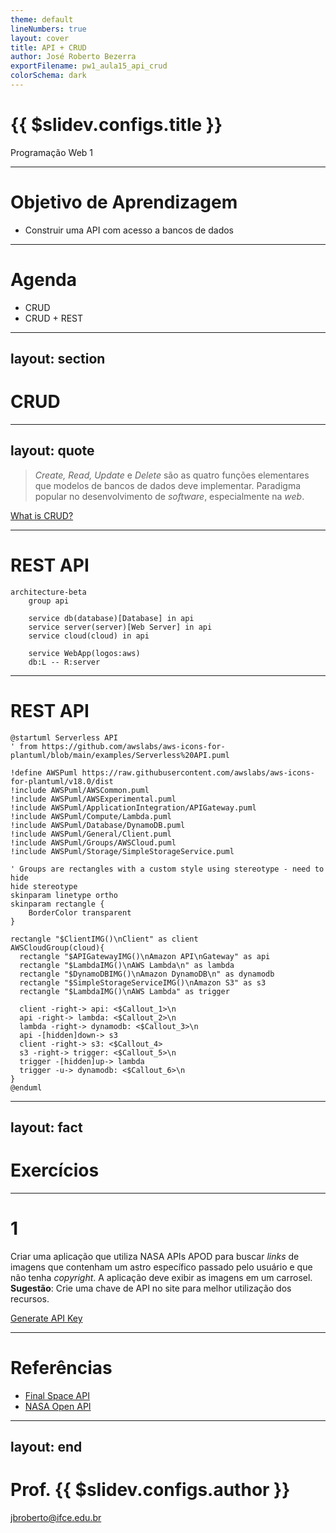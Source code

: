 ```yaml
---
theme: default
lineNumbers: true
layout: cover
title: API + CRUD
author: José Roberto Bezerra
exportFilename: pw1_aula15_api_crud
colorSchema: dark
---
```


# {{ $slidev.configs.title }}
Programação Web 1

---

# Objetivo de Aprendizagem
- Construir uma API com acesso a bancos de dados

---

# Agenda
- CRUD
- CRUD + REST

---
layout: section
---

# CRUD

---
layout: quote
---

> *Create, Read, Update* e *Delete* são as quatro funções elementares que modelos de bancos de dados deve implementar. Paradigma popular no desenvolvimento de *software*, especialmente na *web*.

[What is CRUD?](https://www.codecademy.com/article/what-is-crud-explained)

---

# REST API

```mermaid
architecture-beta
    group api

    service db(database)[Database] in api
    service server(server)[Web Server] in api
    service cloud(cloud) in api

    service WebApp(logos:aws)
    db:L -- R:server
```

---

# REST API

```plantuml
@startuml Serverless API
' from https://github.com/awslabs/aws-icons-for-plantuml/blob/main/examples/Serverless%20API.puml

!define AWSPuml https://raw.githubusercontent.com/awslabs/aws-icons-for-plantuml/v18.0/dist
!include AWSPuml/AWSCommon.puml
!include AWSPuml/AWSExperimental.puml
!include AWSPuml/ApplicationIntegration/APIGateway.puml
!include AWSPuml/Compute/Lambda.puml
!include AWSPuml/Database/DynamoDB.puml
!include AWSPuml/General/Client.puml
!include AWSPuml/Groups/AWSCloud.puml
!include AWSPuml/Storage/SimpleStorageService.puml

' Groups are rectangles with a custom style using stereotype - need to hide
hide stereotype
skinparam linetype ortho
skinparam rectangle {
    BorderColor transparent
}

rectangle "$ClientIMG()\nClient" as client
AWSCloudGroup(cloud){
  rectangle "$APIGatewayIMG()\nAmazon API\nGateway" as api
  rectangle "$LambdaIMG()\nAWS Lambda\n" as lambda
  rectangle "$DynamoDBIMG()\nAmazon DynamoDB\n" as dynamodb
  rectangle "$SimpleStorageServiceIMG()\nAmazon S3" as s3
  rectangle "$LambdaIMG()\nAWS Lambda" as trigger

  client -right-> api: <$Callout_1>\n
  api -right-> lambda: <$Callout_2>\n
  lambda -right-> dynamodb: <$Callout_3>\n
  api -[hidden]down-> s3
  client -right-> s3: <$Callout_4>
  s3 -right-> trigger: <$Callout_5>\n
  trigger -[hidden]up-> lambda
  trigger -u-> dynamodb: <$Callout_6>\n
}
@enduml
```

---
layout: fact
---

# Exercícios

---

# 1

Criar uma aplicação que utiliza NASA APIs APOD para buscar *links* de imagens que contenham um astro específico passado pelo usuário e que não tenha *copyright*. A aplicação deve exibir as imagens em um carrosel. **Sugestão**: Crie uma chave de API no site para melhor utilização dos recursos.

[Generate API Key](https://api.nasa.gov/#:~:text=Overview-,Generate%20API%20Key,-Authentication)

---

# Referências
- [Final Space API](https://finalspaceapi.com/)
- [NASA Open API](https://api.nasa.gov/)

---
layout: end
---

# Prof. {{ $slidev.configs.author }}
jbroberto@ifce.edu.br
<br><br>
<PoweredBySlidev />